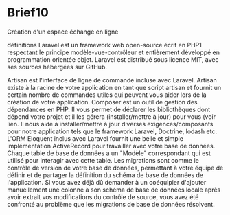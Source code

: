 # Brief10
Création d'un espace échange en ligne


définitions
Laravel est un framework web open-source écrit en PHP1 respectant le principe modèle-vue-contrôleur et entièrement développé en programmation orientée objet. Laravel est distribué sous licence MIT, avec ses sources hébergées sur GitHub.

Artisan est l'interface de ligne de commande incluse avec Laravel. Artisan existe à la racine de votre application en tant que script artisan et fournit un certain nombre de commandes utiles qui peuvent vous aider lors de la création de votre application.
Composer est un outil de gestion des dépendances en PHP. Il vous permet de déclarer les bibliothèques dont dépend votre projet et il les gérera (installer/mettre à jour) pour vous (voir lien. Il nous aide à installer/mettre à jour diverses exigences/composants pour notre application tels que le framework Laravel, Doctrine, lodash etc.
L'ORM Eloquent inclus avec Laravel fournit une belle et simple implémentation ActiveRecord pour travailler avec votre base de données. Chaque table de base de données a un "Modèle" correspondant qui est utilisé pour interagir avec cette table.
Les migrations sont comme le contrôle de version de votre base de données, permettant à votre équipe de définir et de partager la définition du schéma de base de données de l'application. Si vous avez déjà dû demander à un coéquipier d'ajouter manuellement une colonne à son schéma de base de données locale après avoir extrait vos modifications du contrôle de source, vous avez été confronté au problème que les migrations de base de données résolvent.
